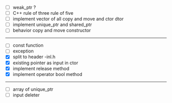 * [ ] weak_ptr ?
* [ ] C++ rule of three rule of five
* [ ] implement vector of all copy and move and ctor dtor
* [ ] implement unique_ptr and shared_ptr
* [ ] behavior copy and move constructor 

---

* [ ] const function
* [ ] exception
* [X] split to header -inl.h
* [X] existing pointer as input in ctor
* [X] implement release method
* [X] implement operator bool method
 
---

* [ ] array of unique_ptr
* [ ] input deleter 